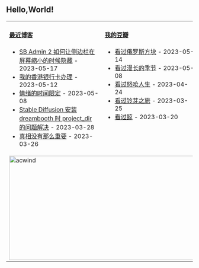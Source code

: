 ## Hello,World!

<table width="95%">
<tr>
<td valign="top" width="50%">

#### <a href="https://blog.acwinds.com" target="_blank">最近博客</a>

<!-- blog starts -->
* <a href='https://blog.acwinds.com/%E4%BB%A3%E7%A0%81%E4%BA%BA%E7%94%9F/2023/05/17/autohide-sbadmin-sidebar.html' target='_blank'>SB Admin 2 如何让侧边栏在屏幕缩小的时候隐藏</a> - 2023-05-17
* <a href='https://blog.acwinds.com/%E5%BF%83%E6%83%85%E9%9A%8F%E7%AC%94/2023/05/12/hk-card.html' target='_blank'>我的香港银行卡办理</a> - 2023-05-12
* <a href='https://blog.acwinds.com/%E5%BF%83%E6%83%85%E9%9A%8F%E7%AC%94/2023/05/08/Time-limit-of-emotions.html' target='_blank'>情绪的时间限定</a> - 2023-05-08
* <a href='https://blog.acwinds.com/ai%E4%B9%8B%E5%85%89/2023/03/28/Dreambooth-Install-Issue.html' target='_blank'>Stable Diffusion 安装 dreambooth 时 project_dir 的问题解决</a> - 2023-03-28
* <a href='https://blog.acwinds.com/%E7%BE%8E%E5%89%A7%E7%AC%94%E8%AE%B0/2023/03/26/Real-Or-Not.html' target='_blank'>真相没有那么重要</a> - 2023-03-26
<!-- blog ends -->
</td>

<td valign="top" width="50%">
 
#### <a href="https://www.douban.com/people/140078908/" target="_blank">我的豆瓣</a>

<!-- douban starts -->
* <a href='http://movie.douban.com/subject/26087471/' target='_blank'>看过俄罗斯方块</a> - 2023-05-14
* <a href='http://movie.douban.com/subject/35588177/' target='_blank'>看过漫长的季节</a> - 2023-05-08
* <a href='http://movie.douban.com/subject/35413042/' target='_blank'>看过怒呛人生</a> - 2023-04-24
* <a href='http://movie.douban.com/subject/35371261/' target='_blank'>看过铃芽之旅</a> - 2023-03-25
* <a href='http://movie.douban.com/subject/35312421/' target='_blank'>看过鲸</a> - 2023-03-20
<!-- douban ends -->


</td>

</tr>
 <tr><td colspan="2"><a target="_blank" href="https://trakt.tv/users/acwind"><img width="500" height="281" alt="acwind" src="https://widgets.trakt.tv/users/1f712e5c320ac20984774069f2b6daa7/watched/fanart2@2x.jpg" /></a></td></tr>
  
</table>
